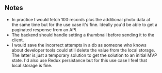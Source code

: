 ## Notes

- In practice I would fetch 100 records plus the additional photo data at the same time but for the use case it's fine. Ideally you'd be able to get a paginated response from an API.
- The backend should handle setting a thumbnail before sending it to the client.
- I would save the incorrect attempts in a db as someone who knows about developer tools could still delete the value from the local storage. The latter is just a temporary solution to get the solution to an initial MVP state. I'd also use Redux persistance but for this use case I feel that local storage is fine.
